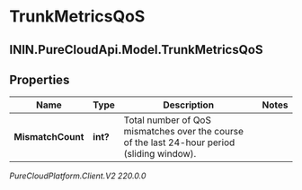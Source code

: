 # TrunkMetricsQoS

## ININ.PureCloudApi.Model.TrunkMetricsQoS

## Properties

|Name | Type | Description | Notes|
|------------ | ------------- | ------------- | -------------|
| **MismatchCount** | **int?** | Total number of QoS mismatches over the course of the last 24-hour period (sliding window). | |



_PureCloudPlatform.Client.V2 220.0.0_
